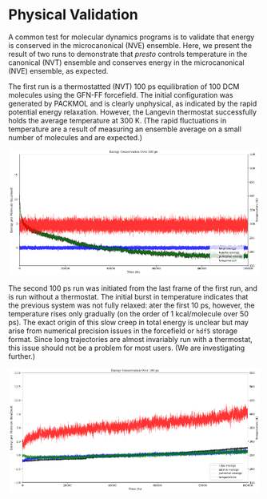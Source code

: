 # Physical Validation

A common test for molecular dynamics programs is to validate that energy is conserved in the microcanonical (NVE) ensemble.
Here, we present the result of two runs to demonstrate that *presto* controls temperature in the canonical (NVT) ensemble 
and conserves energy in the microcanonical (NVE) ensemble, as expected.

The first run is a thermostatted (NVT) 100 ps equilibration of 100 DCM molecules using the GFN-FF forcefield. 
The initial configuration was generated by PACKMOL and is clearly unphysical, as indicated by the rapid potential energy relaxation.
However, the Langevin thermostat successfully holds the average temperature at 300 K.
(The rapid fluctuations in temperature are a result of measuring an ensemble average on a small number of molecules and are expected.)

<img src='img/100dcm_nvt.png' width=1000>

The second 100 ps run was initiated from the last frame of the first run, and is run without a thermostat.
The initial burst in temperature indicates that the previous system was not fully relaxed:
ater the first 10 ps, however, the temperature rises only gradually (on the order of 1 kcal/molecule over 50 ps). 
The exact origin of this slow creep in total energy is unclear but may arise from numerical precision issues in the forcefield or ``hdf5`` storage format. 
Since long trajectories are almost invariably run with a thermostat, this issue should not be a problem for most users. (We are investigating further.)

<img src='img/100dcm_nve.png' width=1000>
